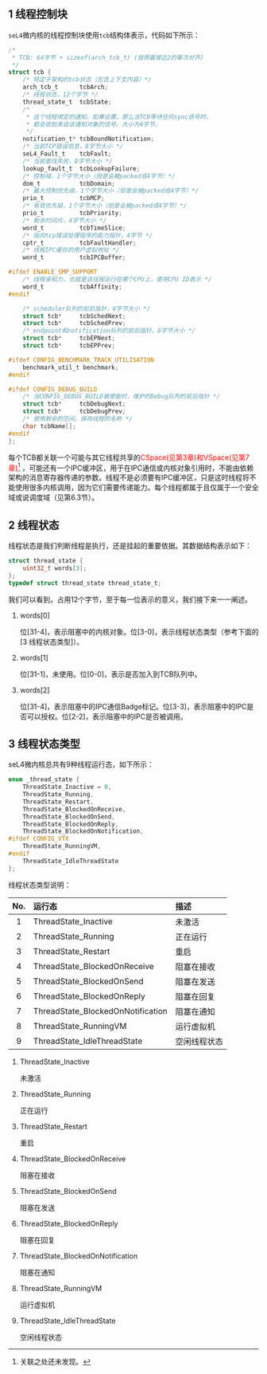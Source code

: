 ## 1 线程控制块

`seL4`微内核的线程控制块使用`tcb`结构体表示，代码如下所示：
```c
/*
 * TCB: 64字节 + sizeof(arch_tcb_t) (按照最接近2的幂次对齐) 
 */
struct tcb {
    /* 特定于架构的tcb状态（包含上下文内容）*/
    arch_tcb_t      tcbArch;
    /* 线程状态，12个字节 */
    thread_state_t  tcbState;
    /* 
     * 这个线程绑定的通知。如果设置，那么当TCB等待任何sync信号时，
     * 都会收到来自该通知对象的信号。大小为4字节。
     */
    notification_t* tcbBoundNotification;
    /* 当前TCP错误信息，8字节大小 */
    seL4_Fault_t    tcbFault;
    /* 当前查找失败，8字节大小 */
    lookup_fault_t  tcbLookupFailure;
    /* 控制域，1个字节大小（但是会被packed成4字节）*/
    dom_t           tcbDomain;
    /* 最大控制优先级，1个字节大小（但是会被packed成4字节）*/
    prio_t          tcbMCP;
    /* 有效优先级，1个字节大小（但是会被packed成4字节）*/
    prio_t          tcbPriority;
    /* 剩余时间片，4字节大小 */
    word_t          tcbTimeSlice;
    /* 指向tcp错误处理程序的能力指针，4字节 */
    cptr_t          tcbFaultHandler;
    /* 线程IPC缓存的用户虚拟地址 */
    word_t          tcbIPCBuffer;

#ifdef ENABLE_SMP_SUPPORT
    /* 线程亲和力，也就是该线程运行在哪个CPU上，使用CPU ID表示 */
    word_t          tcbAffinity;
#endif

    /* scheduler队列的前后指针，8字节大小 */
    struct tcb*     tcbSchedNext;
    struct tcb*     tcbSchedPrev;
    /* endpoint和notification队列的前后指针，8字节大小 */
    struct tcb*     tcbEPNext;
    struct tcb*     tcbEPPrev;

#ifdef CONFIG_BENCHMARK_TRACK_UTILISATION
    benchmark_util_t benchmark;
#endif

#ifdef CONFIG_DEBUG_BUILD
    /* 当CONFIG_DEBUG_BUILD被使能时，维护的Debug队列的前后指针 */
    struct tcb*     tcbDebugNext;
    struct tcb*     tcbDebugPrev;
    /* 使用剩余的空间，保存线程的名称 */
    char tcbName[];
#endif
};
```

每个TCB都关联一个可能与其它线程共享的<font color="red">CSpace(见第3章)和VSpace(见第7章)</font>[^1] ，可能还有一个IPC缓冲区，用于在IPC通信或内核对象引用时，不能由依赖架构的消息寄存器传递的参数。线程不是必须要有IPC缓冲区，只是这时线程将不能使用很多内核调用，因为它们需要传递能力。每个线程都属于且仅属于一个安全域或说调度域（见第6.3节）。

[^1]: 关联之处还未发现。

## 2 线程状态

线程状态是我们判断线程是执行，还是挂起的重要依据。其数据结构表示如下：

```c
struct thread_state {
    uint32_t words[3];
};
typedef struct thread_state thread_state_t;
```
我们可以看到，占用12个字节，至于每一位表示的意义，我们接下来一一阐述。

1. words[0]

    位[31-4]，表示阻塞中的内核对象。位[3-0]，表示线程状态类型（参考下面的[3 线程状态类型]）。

2. words[1]

    位[31-1]，未使用。位[0-0]，表示是否加入到TCB队列中。

3. words[2]

    位[31-4]，表示阻塞中的IPC通信Badge标记。位[3-3]，表示阻塞中的IPC是否可以授权。位[2-2]，表示阻塞中的IPC是否被调用。

## 3 线程状态类型

seL4微内核总共有9种线程运行态，如下所示：

```c
enum _thread_state {
    ThreadState_Inactive = 0,
    ThreadState_Running,
    ThreadState_Restart,
    ThreadState_BlockedOnReceive,
    ThreadState_BlockedOnSend,
    ThreadState_BlockedOnReply,
    ThreadState_BlockedOnNotification,
#ifdef CONFIG_VTX
    ThreadState_RunningVM,
#endif
    ThreadState_IdleThreadState
};
```
线程状态类型说明：

| No. | 运行态                             | 描述         |
| :-: | :--------------------------------- | :----------- |
| 1   | ThreadState_Inactive               | 未激活       |
| 2   | ThreadState_Running                | 正在运行     |
| 3   | ThreadState_Restart                | 重启         |
| 4   | ThreadState_BlockedOnReceive       | 阻塞在接收   |
| 5   | ThreadState_BlockedOnSend          | 阻塞在发送   |
| 6   | ThreadState_BlockedOnReply         | 阻塞在回复   |
| 7   | ThreadState_BlockedOnNotification  | 阻塞在通知   |
| 8   | ThreadState_RunningVM              | 运行虚拟机   |
| 9   | ThreadState_IdleThreadState        | 空闲线程状态 |

1. ThreadState_Inactive

    未激活

2. ThreadState_Running

    正在运行

3. ThreadState_Restart

    重启

4. ThreadState_BlockedOnReceive

    阻塞在接收

5. ThreadState_BlockedOnSend

    阻塞在发送

6. ThreadState_BlockedOnReply

    阻塞在回复

7. ThreadState_BlockedOnNotification

    阻塞在通知

8. ThreadState_RunningVM

    运行虚拟机

9. ThreadState_IdleThreadState

    空闲线程状态



